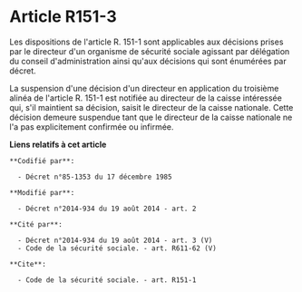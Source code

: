 # Article R151-3

Les dispositions de l'article R. 151-1 sont applicables aux décisions prises par le directeur d'un organisme de sécurité
sociale agissant par délégation du conseil d'administration ainsi qu'aux décisions qui sont énumérées par décret. 

La suspension d'une décision d'un directeur en application du troisième alinéa de l'article R. 151-1 est notifiée au
directeur de la caisse intéressée qui, s'il maintient sa décision, saisit le directeur de la caisse nationale. Cette décision
demeure suspendue tant que le directeur de la caisse nationale ne l'a pas explicitement confirmée ou infirmée.

**Liens relatifs à cet article**

	**Codifié par**:

	  - Décret n°85-1353 du 17 décembre 1985

	**Modifié par**:

	  - Décret n°2014-934 du 19 août 2014 - art. 2

	**Cité par**:

	  - Décret n°2014-934 du 19 août 2014 - art. 3 (V)
	  - Code de la sécurité sociale. - art. R611-62 (V)

	**Cite**:

	  - Code de la sécurité sociale. - art. R151-1
